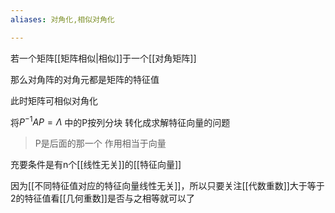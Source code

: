 ```yaml
---
aliases: 对角化,相似对角化

---
```



若一个矩阵[[矩阵相似|相似]]于一个[[对角矩阵]]

那么对角阵的对角元都是矩阵的特征值

此时矩阵可相似对角化


将$P^{-1}AP= \Lambda$ 中的P按列分块 转化成求解特征向量的问题

> P是后面的那一个 作用相当于向量

充要条件是有n个[[线性无关]]的[[特征向量]]

因为[[不同特征值对应的特征向量线性无关]]，所以只要关注[[代数重数]]大于等于2的特征值看[[几何重数]]是否与之相等就可以了
